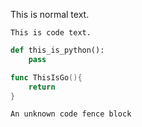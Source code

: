 This is normal text.

```
This is code text.
```

```python
def this_is_python():
    pass
```

```go
func ThisIsGo(){
    return
}
```

```abc
An unknown code fence block
```
